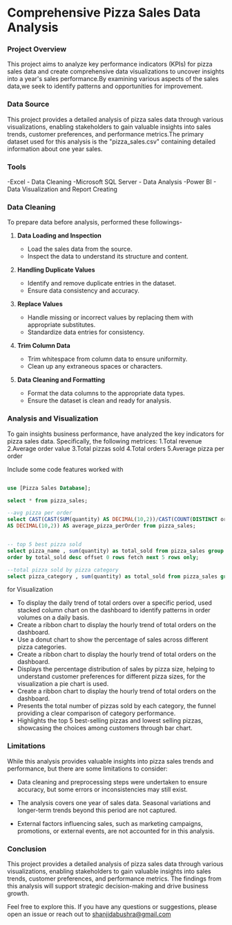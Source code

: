 # Comprehensive Pizza Sales Data Analysis



### Project Overview
This project aims to analyze key performance indicators (KPIs) for pizza sales data and create comprehensive data visualizations to uncover insights into a year's sales performance.By examining various aspects of the sales data,we seek to identify patterns and opportunities for improvement.



### Data Source
This project provides a detailed analysis of pizza sales data through various visualizations, enabling stakeholders to gain valuable insights into sales trends, customer preferences, and performance metrics.The primary dataset used for this analysis is the "pizza_sales.csv" containing detailed information about one year sales.



### Tools
-Excel - Data Cleaning
-Microsoft SQL Server - Data Analysis
-Power BI - Data Visualization and Report Creating


### Data Cleaning
To prepare data before analysis, performed these followings-

1. **Data Loading and Inspection**
   - Load the sales data from the source.
   - Inspect the data to understand its structure and content.

2. **Handling Duplicate Values**
   - Identify and remove duplicate entries in the dataset.
   - Ensure data consistency and accuracy.

3. **Replace Values**
   - Handle missing or incorrect values by replacing them with appropriate substitutes.
   - Standardize data entries for consistency.

4. **Trim Column Data**
   - Trim whitespace from column data to ensure uniformity.
   - Clean up any extraneous spaces or characters.

5. **Data Cleaning and Formatting**
   - Format the data columns to the appropriate data types.
   - Ensure the dataset is clean and ready for analysis.



### Analysis and Visualization
To gain insights business performance, have analyzed the key indicators for pizza sales data. Specifically, the following metrices:
1.Total revenue
2.Average order value
3.Total pizzas sold
4.Total orders
5.Average pizza per order 

Include some code features worked with

``` sql

use [Pizza Sales Database];

select * from pizza_sales;

--avg pizza per order
select CAST(CAST(SUM(quantity) AS DECIMAL(10,2))/CAST(COUNT(DISTINCT order_id) AS DECIMAL(10,2)) 
AS DECIMAL(10,2)) AS average_pizza_perOrder from pizza_sales;


-- top 5 best pizza sold 
select pizza_name , sum(quantity) as total_sold from pizza_sales group by pizza_name
order by total_sold desc offset 0 rows fetch next 5 rows only;

--total pizza sold by pizza category
select pizza_category , sum(quantity) as total_sold from pizza_sales group by pizza_category;

```



for Visualization
  - To display the daily trend of total orders over a specific period, used stacked column chart on the dashboard to identify patterns in order volumes on a daily basis.
  - Create a ribbon chart to display the hourly trend of total orders on the dashboard.
  - Use a donut chart to show the percentage of sales across different pizza categories.
  - Create a ribbon chart to display the hourly trend of total orders on the dashboard.
  - Displays the percentage distribution of sales by pizza size, helping to understand customer preferences for different pizza sizes, for the visualization a pie chart is used.
  - Create a ribbon chart to display the hourly trend of total orders on the dashboard.
  - Presents the total number of pizzas sold by each category, the funnel providing a clear comparison of category performance.
  -  Highlights the top 5 best-selling pizzas and lowest selling pizzas, showcasing the choices among customers through bar chart.



### Limitations
While this analysis provides valuable insights into pizza sales trends and performance, but there are some limitations to consider:


   - Data cleaning and preprocessing steps were undertaken to ensure accuracy, but some errors or inconsistencies may still exist.


   - The analysis covers one year of sales data. Seasonal variations and longer-term trends beyond this period are not captured.


   - External factors influencing sales, such as marketing campaigns, promotions, or external events, are not accounted for in this analysis.


 
 ### Conclusion

This project provides a detailed analysis of pizza sales data through various visualizations, enabling stakeholders to gain valuable insights into sales trends, customer preferences, and performance metrics. The findings from this analysis will support strategic decision-making and drive business growth.

Feel free to explore this. If you have any questions or suggestions, please open an issue or reach out to [shanjidabushra@gmail.com](shanjidabushra@gmail.com)





